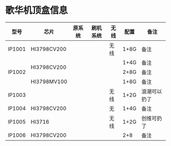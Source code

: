 <!DOCTYPE html>
<html lang="en">
<body>
    <h1>歌华机顶盒信息</h1>
    <table>
        <thead>
            <tr>
                <th>型号</th>
                <th>芯片</th>
                <th>原系统</th>
                <th>刷机系统</th>
                <th>无线</th>
                <th>配置</th>
                <th>备注</th>
            </tr>
        </thead>
        <tbody>
            <tr>
                <td>IP1001</td>
                <td>HI3798CV200</td>
                <td></td>
                <td></td>
                <td>无线</td>
                <td>1+8G</td>
                <td>备注</td>
            </tr>
            <tr>
                <td rowspan="3">IP1002</td>
                <td rowspan="2">HI3798CV200</td>
                <td></td>
                <td></td>
                <td></td>
                <td>1+4G</td>
                <td>备注</td>
            </tr>
            <tr>
                <td></td>
                <td></td>
                <td></td>
                <td>2+8G</td>
                <td>备注</td>
            </tr>
            <tr>
                <td>HI3798MV100</td>
                <td></td>
                <td></td>
                <td></td>
                <td>1+8G</td>
                <td>备注</td>
            </tr>            
            <tr>
                <td>IP1003</td>
                <td></td>
                <td></td>
                <td></td>
                <td>无线</td>
                <td>1+2G</td>
                <td>浪潮可以扔了</td>
            </tr>
            <tr>
                <td>IP1004</td>
                <td>HI3798CV200</td>
                <td></td>
                <td></td>
                <td>无</td>
                <td>1+4G</td>
                <td>备注</td>
            </tr>
            <tr>
                <td>IP1005</td>
                <td>HI3716</td>
                <td></td>
                <td></td>
                <td>无线</td>
                <td>1+2G</td>
                <td>创维可扔了</td>
            </tr>
            <tr>
                <td>IP1006</td>
                <td>HI3798CV200</td>
                <td></td>
                <td></td>
                <td></td>
                <td>2+8</td>
                <td>备注</td>
            </tr>
         </tbody>
    </table>
</body>
</html>
